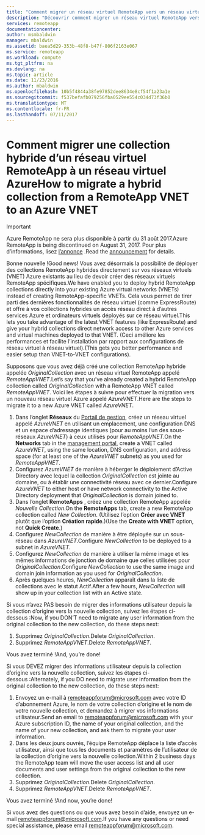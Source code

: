 ```yaml
---
title: "Comment migrer un réseau virtuel RemoteApp vers un réseau virtuel Azure | Microsoft Docs"
description: "Découvrir comment migrer un réseau virtuel RemoteApp vers un réseau virtuel Azure"
services: remoteapp
documentationcenter: 
author: msmbaldwin
manager: mbaldwin
ms.assetid: baea5d29-353b-48f8-b47f-806f2163e067
ms.service: remoteapp
ms.workload: compute
ms.tgt_pltfrm: na
ms.devlang: na
ms.topic: article
ms.date: 11/23/2016
ms.author: mbaldwin
ms.openlocfilehash: 10b5f4844a38fe97852dee8634e8cf54f1a23a1e
ms.sourcegitcommit: f537befafb079256fba0529ee554c034d73f36b0
ms.translationtype: MT
ms.contentlocale: fr-FR
ms.lasthandoff: 07/11/2017
---
```

# <a name="how-to-migrate-a-hybrid-collection-from-a-remoteapp-vnet-to-an-azure-vnet"></a><span data-ttu-id="ee5db-103">Comment migrer une collection hybride d’un réseau virtuel RemoteApp à un réseau virtuel Azure</span><span class="sxs-lookup"><span data-stu-id="ee5db-103">How to migrate a hybrid collection from a RemoteApp VNET to an Azure VNET</span></span>
> [!IMPORTANT]
> <span data-ttu-id="ee5db-104">Azure RemoteApp ne sera plus disponible à partir du 31 août 2017.</span><span class="sxs-lookup"><span data-stu-id="ee5db-104">Azure RemoteApp is being discontinued on August 31, 2017.</span></span> <span data-ttu-id="ee5db-105">Pour plus d’informations, lisez [l’annonce](https://go.microsoft.com/fwlink/?linkid=821148) .</span><span class="sxs-lookup"><span data-stu-id="ee5db-105">Read the [announcement](https://go.microsoft.com/fwlink/?linkid=821148) for details.</span></span>
> 
> 

<span data-ttu-id="ee5db-106">Bonne nouvelle !</span><span class="sxs-lookup"><span data-stu-id="ee5db-106">Good news!</span></span> <span data-ttu-id="ee5db-107">Vous avez désormais la possibilité de déployer des collections RemoteApp hybrides directement sur vos réseaux virtuels (VNET) Azure existants au lieu de devoir créer des réseaux virtuels RemoteApp spécifiques.</span><span class="sxs-lookup"><span data-stu-id="ee5db-107">We have enabled you to deploy hybrid RemoteApp collections directly into your existing Azure virtual networks (VNETs) instead of creating RemoteApp-specific VNETs.</span></span> <span data-ttu-id="ee5db-108">Cela vous permet de tirer parti des dernières fonctionnalités de réseau virtuel (comme ExpressRoute) et offre à vos collections hybrides un accès réseau direct à d’autres services Azure et ordinateurs virtuels déployés sur ce réseau virtuel.</span><span class="sxs-lookup"><span data-stu-id="ee5db-108">This lets you take advantage of the latest VNET features (like ExpressRoute) and give your hybrid collections direct network access to other Azure services and virtual machines deployed to that VNET.</span></span>  <span data-ttu-id="ee5db-109">(Ceci améliore les performances et facilite l’installation par rapport aux configurations de réseau virtuel à réseau virtuel).</span><span class="sxs-lookup"><span data-stu-id="ee5db-109">(This gets you better performance and easier setup than VNET-to-VNET configurations).</span></span>

<span data-ttu-id="ee5db-110">Supposons que vous avez déjà créé une collection RemoteApp hybride appelée *OriginalCollection* avec un réseau virtuel RemoteApp appelé *RemoteAppVNET*.</span><span class="sxs-lookup"><span data-stu-id="ee5db-110">Let’s say that you’ve already created a hybrid RemoteApp collection called *OriginalCollection* with a RemoteApp VNET called *RemoteAppVNET*.</span></span> <span data-ttu-id="ee5db-111">Voici les étapes à suivre pour effectuer la migration vers un nouveau réseau virtuel Azure appelé *AzureVNET*.</span><span class="sxs-lookup"><span data-stu-id="ee5db-111">Here are the steps to migrate it to a new Azure VNET called *AzureVNET*.</span></span>

1. <span data-ttu-id="ee5db-112">Dans l’onglet **Réseaux** du [Portail de gestion](http://manage.windowsazure.com/), créez un réseau virtuel appelé *AzureVNET* en utilisant un emplacement, une configuration DNS et un espace d’adressage identiques (pour au moins l’un des sous-réseaux *AzureVNET*) à ceux utilisés pour *RemoteAppVNET*.</span><span class="sxs-lookup"><span data-stu-id="ee5db-112">On the **Networks** tab in the [management portal](http://manage.windowsazure.com/), create a VNET called *AzureVNET*, using the same location, DNS configuration, and address space (for at least one of the *AzureVNET* subnets) as you used for *RemoteAppVNET*.</span></span>
2. <span data-ttu-id="ee5db-113">Configurez *AzureVNET* de manière à héberger le déploiement d’Active Directory avec lequel la collection *OriginalCollection* est jointe au domaine, ou à établir une connectivité réseau avec ce dernier.</span><span class="sxs-lookup"><span data-stu-id="ee5db-113">Configure *AzureVNET* to either host or have network connectivity to the Active Directory deployment that *OriginalCollection* is domain joined to.</span></span>
3. <span data-ttu-id="ee5db-114">Dans l’onglet **RemoteApps** , créez une collection RemoteApp appelée *Nouvelle Collection*.</span><span class="sxs-lookup"><span data-stu-id="ee5db-114">On the **RemoteApps** tab, create a new RemoteApp collection called *New Collection*.</span></span> <span data-ttu-id="ee5db-115">(Utilisez l’option **Créer avec VNET** plutôt que l’option **Création rapide**.)</span><span class="sxs-lookup"><span data-stu-id="ee5db-115">(Use the **Create with VNET** option, not **Quick Create**.)</span></span>
4. <span data-ttu-id="ee5db-116">Configurez *NewCollection* de manière à être déployée sur un sous-réseau dans *AzureVNET*.</span><span class="sxs-lookup"><span data-stu-id="ee5db-116">Configure *NewCollection* to be deployed to a subnet in *AzureVNET*.</span></span>
5. <span data-ttu-id="ee5db-117">Configurez *NewCollection* de manière à utiliser la même image et les mêmes informations de jonction de domaine que celles utilisées pour *OriginalCollection*.</span><span class="sxs-lookup"><span data-stu-id="ee5db-117">Configure *NewCollection* to use the same image and domain join information as you used for *OriginalCollection*.</span></span>
6. <span data-ttu-id="ee5db-118">Après quelques heures, *NewCollection* apparaît dans la liste de collections avec le statut Actif.</span><span class="sxs-lookup"><span data-stu-id="ee5db-118">After a few hours, *NewCollection* will show up in your collection list with an Active state.</span></span>

<span data-ttu-id="ee5db-119">Si vous n’avez PAS besoin de migrer des informations utilisateur depuis la collection d’origine vers la nouvelle collection, suivez les étapes ci-dessous :</span><span class="sxs-lookup"><span data-stu-id="ee5db-119">Now, if you DON’T need to migrate any user information from the original collection to the new collection, do these steps next:</span></span>

1. <span data-ttu-id="ee5db-120">Supprimez *OriginalCollection*.</span><span class="sxs-lookup"><span data-stu-id="ee5db-120">Delete *OriginalCollection*.</span></span>
2. <span data-ttu-id="ee5db-121">Supprimez *RemoteAppVNET*.</span><span class="sxs-lookup"><span data-stu-id="ee5db-121">Delete *RemoteAppVNET*.</span></span>

<span data-ttu-id="ee5db-122">Vous avez terminé !</span><span class="sxs-lookup"><span data-stu-id="ee5db-122">And, you’re done!</span></span>

<span data-ttu-id="ee5db-123">Si vous DEVEZ migrer des informations utilisateur depuis la collection d’origine vers la nouvelle collection, suivez les étapes ci-dessous :</span><span class="sxs-lookup"><span data-stu-id="ee5db-123">Alternately, if you DO need to migrate user information from the original collection to the new collection, do these steps next:</span></span>

1. <span data-ttu-id="ee5db-124">Envoyez un e-mail à [remoteappforum@microsoft.com](mailto:remoteappforum@microsoft.com?subject=Azure%20RemoteApp%20user%20information%20migration) avec votre ID d’abonnement Azure, le nom de votre collection d’origine et le nom de votre nouvelle collection, et demandez à migrer vos informations utilisateur.</span><span class="sxs-lookup"><span data-stu-id="ee5db-124">Send an email to [remoteappforum@microsoft.com](mailto:remoteappforum@microsoft.com?subject=Azure%20RemoteApp%20user%20information%20migration) with your Azure subscription ID, the name of your original collection, and the name of your new collection, and ask them to migrate your user information.</span></span>
2. <span data-ttu-id="ee5db-125">Dans les deux jours ouvrés, l’équipe RemoteApp déplace la liste d’accès utilisateur, ainsi que tous les documents et paramètres de l’utilisateur de la collection d’origine vers la nouvelle collection.</span><span class="sxs-lookup"><span data-stu-id="ee5db-125">Within 2 business days the RemoteApp team will move the user access list and all user documents and user settings from the original collection to the new collection.</span></span>
3. <span data-ttu-id="ee5db-126">Supprimez *OriginalCollection*.</span><span class="sxs-lookup"><span data-stu-id="ee5db-126">Delete *OriginalCollection*.</span></span>
4. <span data-ttu-id="ee5db-127">Supprimez *RemoteAppVNET*.</span><span class="sxs-lookup"><span data-stu-id="ee5db-127">Delete *RemoteAppVNET*.</span></span>

<span data-ttu-id="ee5db-128">Vous avez terminé !</span><span class="sxs-lookup"><span data-stu-id="ee5db-128">And now, you’re done!</span></span>

<span data-ttu-id="ee5db-129">Si vous avez des questions ou que vous avez besoin d’aide, envoyez un e-mail [remoteappforum@microsoft.com](mailto:remoteappforum@microsoft.com?subject=Azure%20RemoteApp%20VNET%20migration%20help).</span><span class="sxs-lookup"><span data-stu-id="ee5db-129">If you have any questions or need special assistance, please email [remoteappforum@microsoft.com](mailto:remoteappforum@microsoft.com?subject=Azure%20RemoteApp%20VNET%20migration%20help).</span></span>

